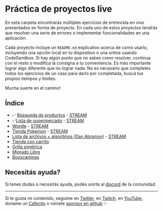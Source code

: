 # Práctica de proyectos live
En esta carpeta encontrarás múltiples ejercicios de entrevista en vivo presentados en forma de proyecto. En cada uno de estos proyectos tendrás que resolver una serie de errores o implementar funcionalidades en una aplicación.

Cada proyecto incluye un `README.md` explicativo acerca de como usarlo, incluyendo una opción local en tu dispositivo o una online usando CodeSandbox. Si hay algún punto que no sabes como resolver, continua con el resto o modifica la consigna a tu conveniencia. Es más importante lograr algo diferente que no lograr nada. No es necesario que completes todos los ejercicios de un caso para darlo por completada, buscá tus propios tiempos y límites.

Mucha suerte en el camino!

## Índice
* ✅ [Búsqueda de productos](./buscador-de-lista) - [STREAM](https://www.youtube.com/watch?v=SG5FFwLDuSQ)
* ✅[Lista de supermercado](./lista-supermercado) - [STREAM](https://www.youtube.com/watch?v=ocwsPB1ysOQ)
* [Wordle](./wordle) - [STREAM](https://www.youtube.com/watch?v=xsZZc9PRqFM)
* [Tienda Pokemon](./tienda-pokemon) - [STREAM](https://www.youtube.com/watch?v=FGiAy0GUrDI)
* [Lista de archivos + algoritmos (Dan Abramov)](./dan-abramov) - [STREAM](https://www.youtube.com/watch?v=-w-P4u0x8ig)
* [Tienda con carrito](./carrito-tienda)
* [Grilla simétrica](./grilla-simetrica)
* [Migrado Libre](./migrado-libre)
* [Booscaminas](./booscaminas)

## Necesitás ayuda?
Si tenes dudas o necesitás ayuda, podés unirte al [discord](https://discord.goncy.dev) de la comunidad.

---
Si te gusta mi contenido, seguime en [Twitter](https://twitter.gonzalopozzo.com), en [Twitch](https://twitch.gonzalopozzo.com), en [YouTube](https://youtube.gonzalopozzo.com), doname un [Cafecito](https://cafecito.gonzalopozzo.com) o volvete [sponsor en github](https://github.com/sponsors/goncy) ✨

